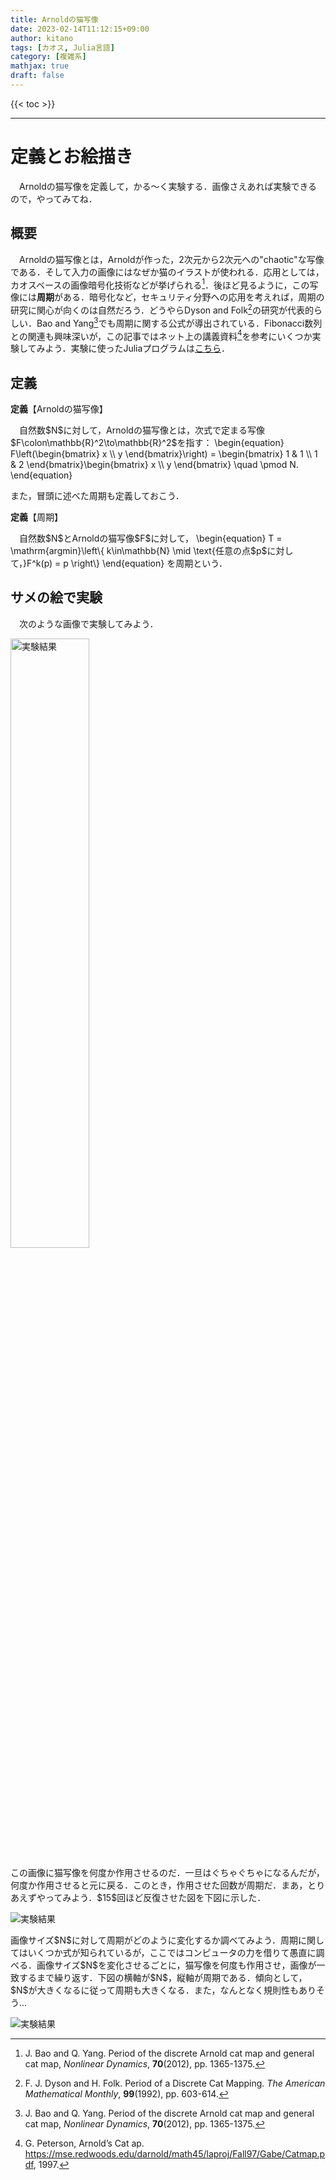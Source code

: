 ```yaml
---
title: Arnoldの猫写像
date: 2023-02-14T11:12:15+09:00
author: kitano
tags: [カオス, Julia言語]
category: [複雑系]
mathjax: true
draft: false
---
```


{{< toc >}}
***

# 定義とお絵描き
　Arnoldの猫写像を定義して，かる〜く実験する．画像さえあれば実験できるので，やってみてね．

## 概要
　Arnoldの猫写像とは，Arnoldが作った，2次元から2次元への"chaotic"な写像である．そして入力の画像にはなぜか猫のイラストが使われる．応用としては，カオスベースの画像暗号化技術などが挙げられる[^1]．後ほど見るように，この写像には**周期**がある．暗号化など，セキュリティ分野への応用を考えれば，周期の研究に関心が向くのは自然だろう．どうやらDyson and Folk[^2]の研究が代表的らしい．Bao and Yang[^1]でも周期に関する公式が導出されている．Fibonacci数列との関連も興味深いが，この記事ではネット上の講義資料[^3]を参考にいくつか実験してみよう．実験に使ったJuliaプログラムは[こちら](https://github.com/kitano-AppMath/my-julia-works/blob/main/Arnold's-Cat-Map.ipynb)．

## 定義

<div>
<b>定義</b>【Arnoldの猫写像】
<p>　自然数$N$に対して，Arnoldの猫写像とは，次式で定まる写像$F\colon\mathbb{R}^2\to\mathbb{R}^2$を指す：
\begin{equation}
    F\left(\begin{bmatrix} x \\ y \end{bmatrix}\right) = \begin{bmatrix}  1 & 1 \\ 1 & 2 \end{bmatrix}\begin{bmatrix} x \\ y \end{bmatrix} \quad \pmod N.  
\end{equation}
</p>
</div>

また，冒頭に述べた周期も定義しておこう．

<div>
<b>定義</b>【周期】
<p>　自然数$N$とArnoldの猫写像$F$に対して，
\begin{equation}
    T = \mathrm{argmin}\left\{ k\in\mathbb{N} \mid \text{任意の点$p$に対して，}F^k(p) = p \right\}
\end{equation}
を周期という．</p>
</div>


## サメの絵で実験
<div>
<p>　次のような画像で実験してみよう．</p>
<img src="/2023-02-14/fig1.png" width="50%" alt="実験結果" />
<p>この画像に猫写像を何度か作用させるのだ．一旦はぐちゃぐちゃになるんだが，何度か作用させると元に戻る．このとき，作用させた回数が周期だ．まあ，とりあえずやってみよう．$15$回ほど反復させた図を下図に示した．</p>
<img src="/2023-02-14/fig2.png" alt="実験結果" />
<p>画像サイズ$N$に対して周期がどのように変化するか調べてみよう．周期に関してはいくつか式が知られているが，ここではコンピュータの力を借りて愚直に調べる．画像サイズ$N$を変化させるごとに，猫写像を何度も作用させ，画像が一致するまで繰り返す．下図の横軸が$N$，縦軸が周期である．傾向として，$N$が大きくなるに従って周期も大きくなる．また，なんとなく規則性もありそう...</p>
<img src="/2023-02-14/fig3.png" alt="実験結果" />
<p></p>
</div>


[^1]: J. Bao and Q. Yang.  Period of the discrete Arnold cat map and general cat map, *Nonlinear Dynamics*, **70**(2012), pp. 1365-1375.  
[^2]: F. J. Dyson and H. Folk.  Period of a Discrete Cat Mapping.  *The American Mathematical Monthly*, **99**(1992), pp. 603-614.  
[^3]: G. Peterson, Arnold’s Cat ap.  https://mse.redwoods.edu/darnold/math45/laproj/Fall97/Gabe/Catmap.pdf, 1997.  